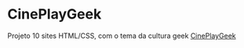 # CinePlayGeek
Projeto 10 sites HTML/CSS, com o tema da cultura geek
<a href="cineplaygeek.netlify.app">CinePlayGeek</a>
